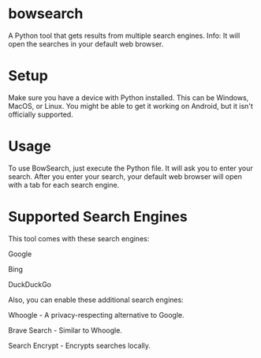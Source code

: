 # bowsearch
A Python tool that gets results from multiple search engines.
Info: It will open the searches in your default web browser.

# Setup
Make sure you have a device with Python installed. 
This can be Windows, MacOS, or Linux.
You might be able to get it working on Android, but it isn't officially supported.

# Usage
To use BowSearch, just execute the Python file. It will ask you to enter your search.
After you enter your search, your default web browser will open with a tab for each search engine.

# Supported Search Engines
This tool comes with these search engines:

Google

Bing

DuckDuckGo

Also, you can enable these additional search engines:

Whoogle - A privacy-respecting alternative to Google.

Brave Search - Similar to Whoogle.

Search Encrypt - Encrypts searches locally.
